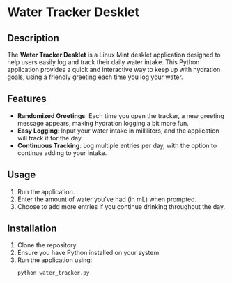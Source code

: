 # Water Tracker Desklet 

## Description
The **Water Tracker Desklet** is a Linux Mint desklet application designed to help users easily log and track their daily water intake. This Python application provides a quick and interactive way to keep up with hydration goals, using a friendly greeting each time you log your water.

## Features
- **Randomized Greetings**: Each time you open the tracker, a new greeting message appears, making hydration logging a bit more fun.
- **Easy Logging**: Input your water intake in milliliters, and the application will track it for the day.
- **Continuous Tracking**: Log multiple entries per day, with the option to continue adding to your intake.

## Usage
1. Run the application.
2. Enter the amount of water you've had (in mL) when prompted.
3. Choose to add more entries if you continue drinking throughout the day.

## Installation
1. Clone the repository.
2. Ensure you have Python installed on your system.
3. Run the application using:
   ```bash
   python water_tracker.py
